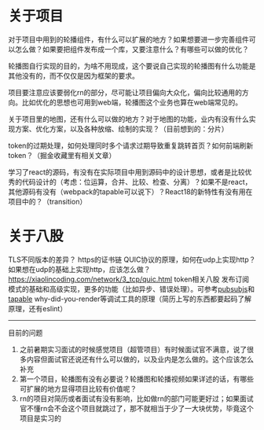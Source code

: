 # 关于项目

对于项目中用到的轮播组件，有什么可以扩展的地方？如果想要进一步完善组件可以怎么做？如果要把组件发布成一个库，又要注意什么？有哪些可以做的优化？

轮播图自行实现的目的，为啥不用现成，这个要说自己实现的轮播图有什么功能是其他没有的，而不仅仅是因为框架的要求。

项目要注意应该要弱化rn的部分，尽可能让项目偏向大众化，偏向比较通用的方向。比如优化的思想也可用到web端，轮播图这个业务也算在web端常见的。


关于项目里的地图，还有什么可以做的地方？对于地图的功能，业内有没有什么实现方案、优化方案，以及各种放缩、绘制的实现？（目前想到的：分片）

token的过期处理，如何处理同时多个请求过期导致重复跳转首页？如何前端刷新token？（掘金收藏里有相关文章）

学习了react的源码，有没有在实际项目中用到源码中的设计思想，或者是比较优秀的代码设计的（考虑：位运算，合并、比较、检查、分离）？如果不是react，其他源码有没有（webpack的tapable可以说下）？React18的新特性有没有用在项目中的？（transition）

# 关于八股

TLS不同版本的差异？
https的证书链
QUIC协议的原理，如何在udp上实现http？
如果想在udp的基础上实现http，应该怎么做？https://xiaolincoding.com/network/3_tcp/quic.html
token相关八股
发布订阅模式的基础和高级实现，更多的功能（比如异步、错误处理）。可参考[pubsubjs](https://github.com/mroderick/PubSubJS/blob/master/src/pubsub.js)和[tapable](https://github.com/webpack/tapable/blob/master/lib/Hook.js)
why-did-you-render等调试工具的原理（简历上写的东西都要起码了解原理，还有eslint）



---

目前的问题
1. 之前暑期实习面试的时候感觉项目（超管项目）有时候面试官不满意，说了很多内容但面试官还说还有什么可以做的，以及业内是怎么做的。这个应该怎么补充
2. 第一个项目，轮播图有没有必要说？轮播图和轮播视频如果详述的话，有哪些可扩展的地方显得项目比较有价值呢？
3. rn的项目对简历或者面试有没有影响，比如做rn的部门可能更好过；如果面试官不懂rn会不会这个项目就跳过了，那不就相当于少了一大块优势，毕竟这个项目是实习的

